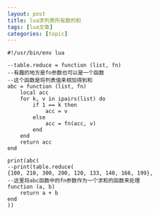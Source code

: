 ```yaml
---
layout: post
title: lua求列表所有数的和 
tags: [lua文章]
categories: [topic]
---
```


    #!/usr/bin/env lua
    
    --table.reduce = function (list, fn)
    --有趣的地方是fn参数也可以是一个函数
    --这个函数是将列表值来相加得到和
    abc = function (list, fn)
    	local acc
    	for k, v in ipairs(list) do
    		if 1 == k then
    			acc = v
    		else
    			acc = fn(acc, v)
    		end
    	end
    	return acc
    end
    
    print(abc(
    --print(table.reduce(
    {100, 210, 300, 200, 120, 133, 140, 166, 199},
    --这里将abc函数中的fn参数作为一个求和的函数来处理
    function (a, b)
    	return a + b
    end
    ))
